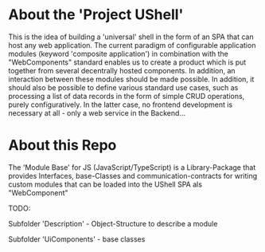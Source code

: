 # About the 'Project UShell'

This is the idea of building a 'universal' shell in the form of an SPA that can host any web application. The current paradigm of configurable application modules (keyword 'composite application') in combination with the "WebComponents" standard enables us to create a product which is put together from several decentrally hosted components. In addition, an interaction between these modules should be made possible. In addition, it should also be possible to define various standard use cases, such as processing a list of data records in the form of simple CRUD operations, purely configuratively. In the latter case, no frontend development is necessary at all - only a web service in the Backend...



# About this Repo

The 'Module Base' for JS (JavaScript/TypeScript) is a Library-Package that provides Interfaces, base-Classes and communication-contracts for writing custom modules that can be loaded into the UShell SPA als "WebComponent"





TODO:

Subfolder 'Description' - Object-Structure to describe a module

Subfolder 'UiComponents' - base classes